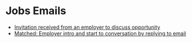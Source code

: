# Jobs Emails

* [Invitation received from an employer to discuss opportunity](job-invitation.html)
* [Matched: Employer intro and start to conversation by replying to email](employer-intro.html)
